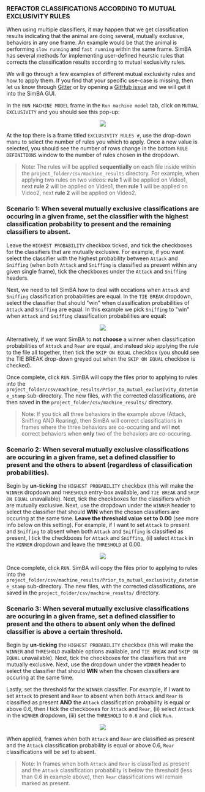 
### REFACTOR CLASSIFICATIONS ACCORDING TO MUTUAL EXCLUSIVITY RULES

When using multiple classifiers, it may happen that we get classification results indicating that the animal are doing several, mutually exclusive, behaviors in any one frame. An example would be that the animal is performing `slow running` and `fast running` within the same frame. SimBA has several methods for implementing user-defined heurstic rules that corrects the classification results according to mutual exclusivity rules. 

We will go through a few examples of different mutual exclusivity rules and how to apply them. If you find that your specific use-case is missing, then let us know through [Gitter](https://app.gitter.im/#/room/#SimBA-Resource_community:gitter.im) or by opening a [GitHub issue](https://github.com/sgoldenlab/simba/issues/new/choose) and we will get it into the SimBA GUI.

In the `RUN MACHINE MODEL` frame in the `Run machine model` tab, click on `MUTUAL EXCLUSIVITY` and you should see this pop-up:

<p align="center">
<img src="https://github.com/sgoldenlab/simba/blob/master/images/mutual_exclusivity_1.png" />
</p>

At the top there is a frame titled `EXCLUSIVITY RULES #`, use the drop-down manu to select the number of rules you which to apply. Once a new value is selected, you should see the number of rows change in the bottom `RULE DEFINITIONS` window to the number of rules chosen in the dropdown.

>Note: The rules will be applied **sequentially** on each file inside within the `project_folder/csv/machine_results` directory. For example, when applying two rules on two videos: **rule 1** will be applied on Video1, next **rule 2** will be applied on Video1, then **rule 1** will be applied on Video2, next **rule 2** will be applied on Video2. 

### Scenario 1: When several mutually exclusive classifications are occuring in a given frame, set the classifier with the highest classification probability to present and the remaining classifiers to absent.

Leave the `HIGHEST PROBABILITY` checkbox ticked, and tick the checkboxes for the classifiers that are mutually exclusive. For example,
if you want select the classifier with the highest probability between `Attack` and `Sniffing` (when both `Attack` and `Sniffing` is classified as present within any given single frame), tick the checkboxes under the `Attack` and `Sniffing` headers.

Next, we need to tell SimBA how to deal with occations when `Attack` and `Sniffing` classification probabilities are equal. In the `TIE BREAK` dropdown, select the classifier that should "win" when classification probabilities of `Attack` and `Sniffing` are equal.
In this example we pick `Sniffing` to "win" when `Attack` and `Sniffing` classification probabilities are equal:

<p align="center">
<img src="https://github.com/sgoldenlab/simba/blob/master/images/mutual_exclusivity_2.png" />
</p>

Alternatively, if we want SimBA to **not choose** a winner when classification probabilities of `Attack` and `Rear` are equal, and instead skip applying the rule to the file all together, then tick the `SKIP ON EQUAL` checkbox (you should see the TIE BREAK drop-down greyed out when the `SKIP ON EQUAL` checkbox is checked).

Once complete, click `RUN`. SimBA will copy the files prior to applying to rules into the `project_folder/csv/machine_results/Prior_to_mutual_exclusivity_datetime_stamp` sub-directory. The new files, with the corrected classifications, are then saved in the  `project_folder/csv/machine_results/` directory.

> Note: If you tick **all** three behaviors in the example above (Attack, Sniffing AND Rearing), then SimBA will correct classifications in frames where the three behaviors are co-occuring and will **not** correct behaviors when **only** two of the behaviors are co-occuring.

### Scenario 2: When several mutually exclusive classifications are occuring in a given frame, set a defined classifier to present and the others to absent (regardless of classification probabilities).

Begin by **un-ticking** the `HIGHEST PROBABILITY` checkbox (this will make the `WINNER` dropdown and `THRESHOLD` entry-box available, and `TIE BREAK` and `SKIP ON EQUAL` unavailable). Next, tick the checkboxes for the classifiers which are mutually exclusive. Next, use the dropdown under the `WINNER` header to select the classifier that
should **WIN** when the chosen classifiers are occuring at the same time. **Leave the threshold value set to 0.00** (see more info below on this setting). For example, if I want to set `Attack` to present and `Sniffing` to absent when both `Attack` and `Sniffing` is classified as present, I tick the checkboxes for `Attack` and `Sniffing`, (ii) select `Attack` in the `WINNER` dropdown and leave the `THRESHOLD` at 0.00.

<p align="center">
<img src="https://github.com/sgoldenlab/simba/blob/master/images/mutual_exclusivity_3.png" />
</p>

Once complete, click `RUN`. SimBA will copy the files prior to applying to rules into the `project_folder/csv/machine_results/Prior_to_mutual_exclusivity_datetime_stamp` sub-directory. The new files, with the corrected classifications, are saved in the  `project_folder/csv/machine_results/` directory.

### Scenario 3: When several mutually exclusive classifications are occuring in a given frame, set a defined classifier to present and the others to  absent only when the defined classifier is above a certain threshold.

Begin by **un-ticking** the `HIGHEST PROBABILITY` checkbox (this will make the `WINNER` and `THRESHOLD` available options available, and `TIE BREAK` and `SKIP ON EQUAL` unavailable). Next, tick the checkboxes for the classifiers that are mutually exclusive. Next, use the dropdown under the `WINNER` header to select the classifier that should **WIN** when the chosen classifiers are occuring at the same time. 

Lastly, set the threshold for the `WINNER` classifier. For example, if I want to set `Attack` to present and `Rear` to absent when both `Attack` and `Rear` is classified as present **AND** the `Attack` classification probability is equal or above 0.6, then
I tick the checkboxes for `Attack` and `Rear`, (ii) select `Attack` in the `WINNER` dropdown, (iii) set the `THRESHOLD` to `0.6` and click `Run`. 

<p align="center">
<img src="https://github.com/sgoldenlab/simba/blob/master/images/mutual_exclusivity_4.png" />
</p>
    
When applied, frames when both `Attack` and `Rear` are classified as present and the `Attack` classification probability is equal or above 0.6, `Rear` classifications will be set to absent. 
    
> Note: In frames when both `Attack` and `Rear` is classified as present and the `Attack` classification probability is below the threshold  (less than 0.6 in example above), then `Rear` classifications will remain marked as present.









